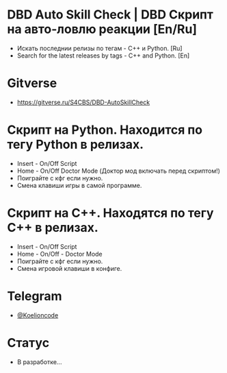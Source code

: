 # DBD Auto Skill Check | DBD Скрипт на авто-ловлю реакции [En/Ru]
- Искать последнии релизы по тегам - C++ и Python. [Ru]
- Search for the latest releases by tags - C++ and Python. [En]

# Gitverse
- https://gitverse.ru/S4CBS/DBD-AutoSkillCheck

# Скрипт на Python. Находится по тегу Python в релизах.
- Insert - On/Off Script
- Home - On/Off Doctor Mode (Доктор мод включать перед скриптом!)
- Поиграйте с кфг если нужно.
- Смена клавиши игры в самой программе.
# Скрипт на C++. Находятся по тегу C++ в релизах.
- Insert - On/Off Script
- Home - On/Off - Doctor Mode
- Поиграйте с кфг если нужно.
- Смена игровой клавиши в конфиге.

# Telegram
- [@Koelioncode](https://t.me/KoelionCode)

# Статус
- В разработке...


